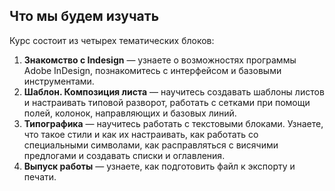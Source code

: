 ## Что мы будем изучать

Курс состоит из четырех тематических блоков:

1. **Знакомство с Indesign** — узнаете о возможностях программы Adobe InDesign, познакомитесь с интерфейсом и базовыми инструментами.
2. **Шаблон. Композиция листа** — научитесь создавать шаблоны листов и настраивать типовой разворот, работать с сетками при помощи полей, колонок, направляющих и базовых линий.
3. **Типографика** — научитесь работать с текстовыми блоками. Узнаете, что такое стили и как их настраивать, как работать со специальными символами, как расправляться с висячими предлогами и создавать списки и оглавления. 
4. **Выпуск работы** — узнаете, как подготовить файл к экспорту и печати.